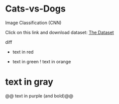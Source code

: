 # Cats-vs-Dogs
Image Classification (CNN)

Click on this link and download dataset: [The Dataset](https://drive.google.com/file/d/1XAEaVESQxmO-wqYWg_0SsEcq-8zGA6iq/view?usp=sharing)

diff
- text in red
+ text in green
! text in orange
# text in gray
@@ text in purple (and bold)@@

